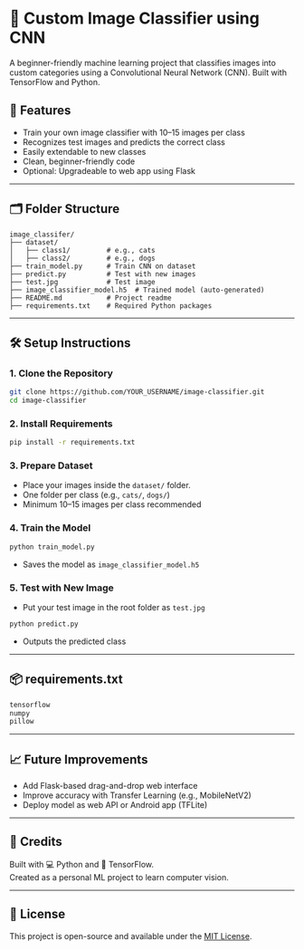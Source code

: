 # 🧠 Custom Image Classifier using CNN

A beginner-friendly machine learning project that classifies images into custom categories using a Convolutional Neural Network (CNN). Built with TensorFlow and Python.

## 🚀 Features

- Train your own image classifier with 10–15 images per class
- Recognizes test images and predicts the correct class
- Easily extendable to new classes
- Clean, beginner-friendly code
- Optional: Upgradeable to web app using Flask

---

## 🗂️ Folder Structure

```
image_classifer/
├── dataset/
│   ├── class1/         # e.g., cats
│   ├── class2/         # e.g., dogs
├── train_model.py      # Train CNN on dataset
├── predict.py          # Test with new images
├── test.jpg            # Test image
├── image_classifier_model.h5  # Trained model (auto-generated)
├── README.md           # Project readme
├── requirements.txt    # Required Python packages
```

---

## 🛠️ Setup Instructions

### 1. Clone the Repository

```bash
git clone https://github.com/YOUR_USERNAME/image-classifier.git
cd image-classifier
```

### 2. Install Requirements

```bash
pip install -r requirements.txt
```

### 3. Prepare Dataset

- Place your images inside the `dataset/` folder.
- One folder per class (e.g., `cats/`, `dogs/`)
- Minimum 10–15 images per class recommended

### 4. Train the Model

```bash
python train_model.py
```

- Saves the model as `image_classifier_model.h5`

### 5. Test with New Image

- Put your test image in the root folder as `test.jpg`

```bash
python predict.py
```

- Outputs the predicted class

---

## 📦 requirements.txt

```txt
tensorflow
numpy
pillow
```

---

## 📈 Future Improvements

- Add Flask-based drag-and-drop web interface
- Improve accuracy with Transfer Learning (e.g., MobileNetV2)
- Deploy model as web API or Android app (TFLite)

---

## 🤝 Credits

Built with 💻 Python and 🧠 TensorFlow.  
Created as a personal ML project to learn computer vision.

---

## 📎 License

This project is open-source and available under the [MIT License](LICENSE).
